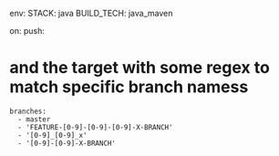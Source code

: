 env:
  STACK: java
  BUILD_TECH: java_maven
  
  on:
  push:
  # and the target with some regex to match specific  branch namess
    branches:
      - master
      - 'FEATURE-[0-9]-[0-9]-[0-9]-X-BRANCH'
      - '[0-9]_[0-9]_x'
      - '[0-9]-[0-9]-X-BRANCH'
